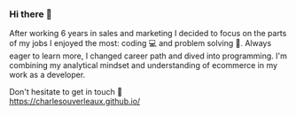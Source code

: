 ### Hi there 👋

After working 6 years in sales and marketing I decided to focus on the parts of my jobs I enjoyed the most: coding 💻 and problem solving 🚀. Always eager to learn more, I changed career path and dived into programming. I'm combining my analytical mindset and understanding of ecommerce in my work as a developer.

Don't hesitate to get in touch 💬 <br>
https://charlesouverleaux.github.io/
<!--
**CharlesOuverleaux/charlesouverleaux** is a ✨ _special_ ✨ repository because its `README.md` (this file) appears on your GitHub profile.

Here are some ideas to get you started:

- 🔭 I’m currently working on ...
- 🌱 I’m currently learning ...
- 👯 I’m looking to collaborate on ...
- 🤔 I’m looking for help with ...
- 💬 Ask me about ...
- 📫 How to reach me: ...
- 😄 Pronouns: ...
- ⚡ Fun fact: ...
-->
